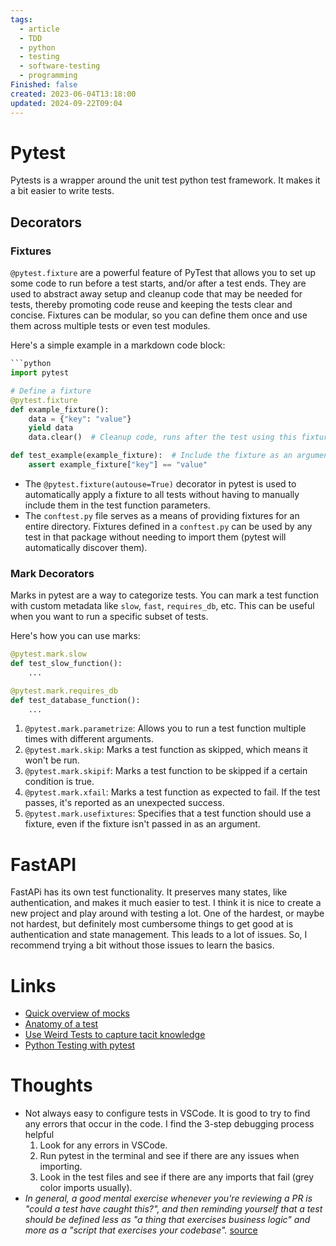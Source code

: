 ```yaml
---
tags:
  - article
  - TDD
  - python
  - testing
  - software-testing
  - programming
Finished: false
created: 2023-06-04T13:18:00
updated: 2024-09-22T09:04
---
```

# Pytest

Pytests is a wrapper around the unit test python test framework. It makes it a bit easier to write tests.


## Decorators

### Fixtures
`@pytest.fixture` are a powerful feature of PyTest that allows you to set up some code to run before a test starts, and/or after a test ends. They are used to abstract away setup and cleanup code that may be needed for tests, thereby promoting code reuse and keeping the tests clear and concise. Fixtures can be modular, so you can define them once and use them across multiple tests or even test modules.

Here's a simple example in a markdown code block:

```python
```python
import pytest

# Define a fixture
@pytest.fixture
def example_fixture():
    data = {"key": "value"}
    yield data
    data.clear()  # Cleanup code, runs after the test using this fixture

def test_example(example_fixture):  # Include the fixture as an argument
    assert example_fixture["key"] == "value"
```
- The `@pytest.fixture(autouse=True)` decorator in pytest is used to automatically apply a fixture to all tests without having to manually include them in the test function parameters.
- The `conftest.py` file serves as a means of providing fixtures for an entire directory. Fixtures defined in a `conftest.py` can be used by any test in that package without needing to import them (pytest will automatically discover them).

### Mark Decorators
Marks in pytest are a way to categorize tests. You can mark a test function with custom metadata like `slow`, `fast`, `requires_db`, etc. This can be useful when you want to run a specific subset of tests.

Here's how you can use marks:

```python
@pytest.mark.slow
def test_slow_function():
    ...

@pytest.mark.requires_db
def test_database_function():
    ...
```
1. `@pytest.mark.parametrize`: Allows you to run a test function multiple times with different arguments. 
2. `@pytest.mark.skip`: Marks a test function as skipped, which means it won't be run. 
3. `@pytest.mark.skipif`: Marks a test function to be skipped if a certain condition is true. 
4. `@pytest.mark.xfail`: Marks a test function as expected to fail. If the test passes, it's reported as an unexpected success. 
5. `@pytest.mark.usefixtures`: Specifies that a test function should use a fixture, even if the fixture isn't passed in as an argument. 

# FastAPI
FastAPi has its own test functionality. It preserves many states, like authentication, and makes it much easier to test. I think it is nice to create a new project and play around with testing a lot. 
One of the hardest, or maybe not hardest, but definitely most cumbersome things to get good at is authentication and state management. This leads to a lot of issues.  So, I recommend trying a bit without those issues to learn the basics. 


# Links
- [Quick overview of mocks](https://changhsinlee.com/pytest-mock/)
- [Anatomy of a test](https://docs.pytest.org/en/7.1.x/explanation/anatomy.html)
- [Use Weird Tests to capture tacit knowledge](https://jmduke.com/posts/essays/weird-tests-tacit-knowledge/#:~:text=in%20general%2C%20a%20good%20mental%20exercise%20whenever%20you're%20reviewing%20a%20pr%20is%20%22could%20a%20test%20have%20caught%20this%3F%22%2C%20and%20then%20reminding%20yourself%20that%20a%20test%20should%20be%20defined%20less%20as%20%22a%20thing%20that%20exercises%20business%20logic%22%20and%20more%20as%20a%20%22script%20that%20exercises%20your%20codebase%22.)
- [Python Testing with pytest](../../Books/Book%20Reviews/Programming/Python/Python%20Testing%20with%20pytest.md)

# Thoughts 
- Not always easy to configure tests in VSCode. It is good to try to find any errors that occur in the code. I find the 3-step debugging process helpful
  1. Look for any errors in VSCode. 
  2. Run pytest in the terminal and see if there are any issues when importing. 
  3. Look in the test files and see if there are any imports that fail (grey color imports usually).
- *In general, a good mental exercise whenever you're reviewing a PR is "could a test have caught this?", and then reminding yourself that a test should be defined less as "a thing that exercises business logic" and more as a "script that exercises your codebase".* [source](https://jmduke.com/posts/essays/weird-tests-tacit-knowledge/#:~:text=in%20general%2C%20a%20good%20mental%20exercise%20whenever%20you're%20reviewing%20a%20pr%20is%20%22could%20a%20test%20have%20caught%20this%3F%22%2C%20and%20then%20reminding%20yourself%20that%20a%20test%20should%20be%20defined%20less%20as%20%22a%20thing%20that%20exercises%20business%20logic%22%20and%20more%20as%20a%20%22script%20that%20exercises%20your%20codebase%22.)



